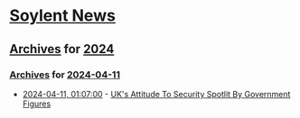 # [Soylent News](../../../README.md)

## [Archives](../../index.md) for [2024](../index.md)

### [Archives](../../index.md) for [2024-04-11](index.md)

* [2024-04-11, 01:07:00](https://soylentnews.org/article.pl?sid=24/04/09/1850229&from=rss) - [UK's Attitude To Security Spotlit By Government Figures](https://soylentnews.org/article.pl?sid=24/04/09/1850229&from=rss)
